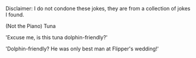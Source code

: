 Disclaimer: I do not condone these jokes, they are from a collection of jokes I found.

(Not the Piano) Tuna

'Excuse me, is this tuna dolphin-friendly?'

'Dolphin-friendly? He was only best man at Flipper's wedding!'

